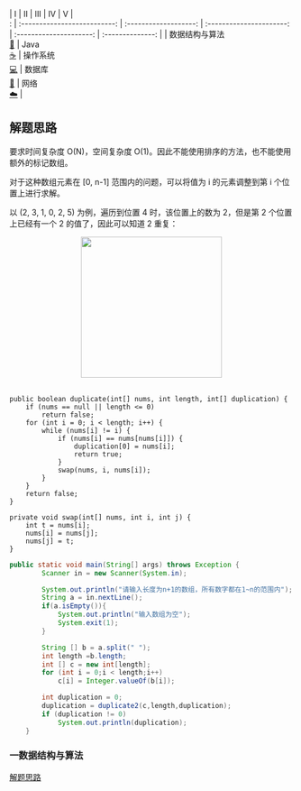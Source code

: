|              I              |           II           |           III           |           IV           |            V            |          
: | :--------------------------: | :-------------------: | :----------------------: | :---------------------: | :--------------: |
| 数据结构与算法<br />[📝](#一数据结构与算法) | Java<br/>[☕️](#二java) | 操作系统<br />[💻](#三操作系统) | 数据库<br />[💾](#四数据库) | 网络<br/>[☁️](#五网络) |

## 解题思路

要求时间复杂度 O(N)，空间复杂度 O(1)。因此不能使用排序的方法，也不能使用额外的标记数组。

对于这种数组元素在 [0, n-1] 范围内的问题，可以将值为 i 的元素调整到第 i 个位置上进行求解。

以 (2, 3, 1, 0, 2, 5) 为例，遍历到位置 4 时，该位置上的数为 2，但是第 2 个位置上已经有一个 2 的值了，因此可以知道 2 重复：

<div align="center"> <img src="pics/49d2adc1-b28a-44bf-babb-d44993f4a2e3.gif" width="250px"> </div><br>


```
public boolean duplicate(int[] nums, int length, int[] duplication) {
    if (nums == null || length <= 0)
        return false;
    for (int i = 0; i < length; i++) {
        while (nums[i] != i) {
            if (nums[i] == nums[nums[i]]) {
                duplication[0] = nums[i];
                return true;
            }
            swap(nums, i, nums[i]);
        }
    }
    return false;
}

private void swap(int[] nums, int i, int j) {
    int t = nums[i];
    nums[i] = nums[j];
    nums[j] = t;
}
```
```java
public static void main(String[] args) throws Exception {
        Scanner in = new Scanner(System.in);

        System.out.println("请输入长度为n+1的数组，所有数字都在1~n的范围内");
        String a = in.nextLine();
        if(a.isEmpty()){
            System.out.println("输入数组为空");
            System.exit(1);
        }

        String [] b = a.split(" ");
        int length =b.length;
        int [] c = new int[length];
        for (int i = 0;i < length;i++)
            c[i] = Integer.valueOf(b[i]);

        int duplication = 0;
        duplication = duplicate2(c,length,duplication);
        if (duplication != 0)
            System.out.println(duplication);
    }
```

### 一数据结构与算法

[解题思路](https://github.com/lvyalong2019/323/blob/master/test/%E5%89%91%E6%8C%87offer%E7%AC%AC%E4%B8%80%E9%A2%98.md#%E8%A7%A3%E9%A2%98%E6%80%9D%E8%B7%AF)


